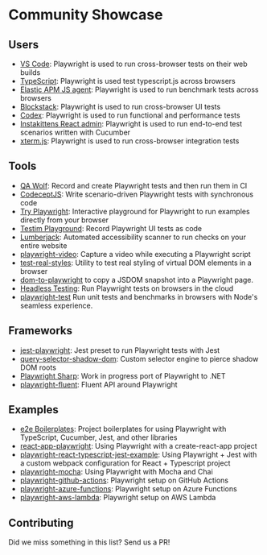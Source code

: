 # Community Showcase

## Users

* [VS Code](https://github.com/microsoft/vscode): Playwright is used to run cross-browser tests on their web builds
* [TypeScript](https://github.com/microsoft/TypeScript): Playwright is used test typescript.js across browsers
* [Elastic APM JS agent](https://github.com/elastic/apm-agent-rum-js): Playwright is used to run benchmark tests across browsers
* [Blockstack](https://github.com/blockstack/ux): Playwright is used to run cross-browser UI tests
* [Codex](https://github.com/codex-src/codex-app): Playwright is used to run functional and performance tests
* [Instakittens React admin](https://github.com/fredericbonnet/instakittens-react-admin): Playwright is used to run end-to-end test scenarios written with Cucumber
* [xterm.js](https://github.com/xtermjs/xterm.js): Playwright is used to run cross-browser integration tests

## Tools

* [QA Wolf](https://github.com/qawolf/qawolf): Record and create Playwright tests and then run them in CI
* [CodeceptJS](https://github.com/Codeception/CodeceptJS): Write scenario-driven Playwright tests with synchronous code
* [Try Playwright](https://try.playwright.tech/): Interactive playground for Playwright to run examples directly from your browser
* [Testim Playground](https://www.testim.io/playground/): Record Playwright UI tests as code
* [Lumberjack](https://github.com/JakePartusch/lumberjack): Automated accessibility scanner to run checks on your entire website
* [playwright-video](https://github.com/qawolf/playwright-video): Capture a video while executing a Playwright script
* [test-real-styles](https://github.com/Xiphe/test-real-styles): Utility to test real styling of virtual DOM elements in a browser
* [dom-to-playwright](https://github.com/Xiphe/dom-to-playwright) to copy a JSDOM snapshot into a Playwright page.
* [Headless Testing](https://headlesstesting.com/support/start/playwright.html): Run Playwright tests on browsers in the cloud
* [playwright-test](https://github.com/hugomrdias/playwright-test) Run unit tests and benchmarks in browsers with Node's seamless experience.

## Frameworks

* [jest-playwright](https://github.com/mmarkelov/jest-playwright): Jest preset to run Playwright tests with Jest
* [query-selector-shadow-dom](https://github.com/Georgegriff/query-selector-shadow-dom): Custom selector engine to pierce shadow DOM roots
* [Playwright Sharp](https://github.com/kblok/playwright-sharp): Work in progress port of Playwright to .NET
* [playwright-fluent](https://github.com/hdorgeval/playwright-fluent): Fluent API around Playwright

## Examples
 
* [e2e Boilerplates](https://github.com/e2e-boilerplate?utf8=%E2%9C%93&q=playwright): Project boilerplates for using Playwright with TypeScript, Cucumber, Jest, and other libraries
* [react-app-playwright](https://github.com/KyleADay/react-app-playwright): Using Playwright with a create-react-app project
* [playwright-react-typescript-jest-example](https://github.com/azemetre/playwright-react-typescript-jest-example): Using Playwright + Jest with a custom webpack configuration for React + Typescript project 
* [playwright-mocha](https://github.com/roggerfe/playwright-mocha): Using Playwright with Mocha and Chai
* [playwright-github-actions](https://github.com/arjun27/playwright-github-actions/actions): Playwright setup on GitHub Actions
* [playwright-azure-functions](https://github.com/arjun27/playwright-azure-functions): Playwright setup on Azure Functions
* [playwright-aws-lambda](https://github.com/austinkelleher/playwright-aws-lambda): Playwright setup on AWS Lambda

## Contributing

Did we miss something in this list? Send us a PR!
